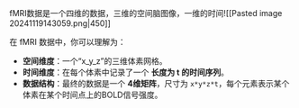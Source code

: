 fMRI数据是一个四维的数据，三维的空间脑图像，一维的时间![[Pasted image 20241119143059.png|450]]

在 fMRI 数据中，你可以理解为：

- **空间维度**：一个“x_y_z”的三维体素网格。
- **时间维度**：在每个体素中记录了一个 **长度为 t 的时间序列**。
- **数据结构**：最终的数据是一个 **4维矩阵**，尺寸为 `x*y*z*t`，每个元素表示某个体素在某个时间点上的BOLD信号强度。